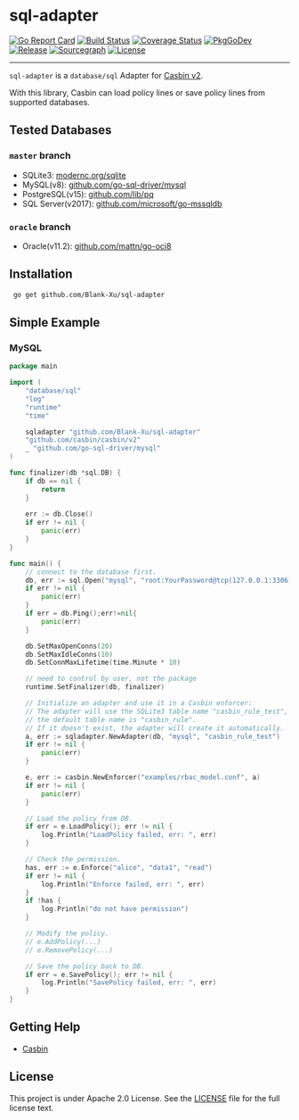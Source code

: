# sql-adapter

[![Go Report Card](https://goreportcard.com/badge/github.com/Blank-Xu/sql-adapter)](https://goreportcard.com/report/github.com/Blank-Xu/sql-adapter)
[![Build Status](https://github.com/Blank-Xu/sql-adapter/actions/workflows/default.yaml/badge.svg)](https://github.com/Blank-Xu/sql-adapter/actions)
[![Coverage Status](https://coveralls.io/repos/github/Blank-Xu/sql-adapter/badge.svg?branch=master)](https://coveralls.io/github/Blank-Xu/sql-adapter?branch=master)
[![PkgGoDev](https://pkg.go.dev/badge/github.com/Blank-Xu/sql-adapter)](https://pkg.go.dev/github.com/Blank-Xu/sql-adapter)
[![Release](https://img.shields.io/github/release/Blank-Xu/sql-adapter.svg)](https://github.com/Blank-Xu/sql-adapter/releases/latest)
[![Sourcegraph](https://sourcegraph.com/github.com/Blank-Xu/sql-adapter/-/badge.svg)](https://sourcegraph.com/github.com/Blank-Xu/sql-adapter?badge)
[![License](https://img.shields.io/badge/License-Apache%202.0-blue.svg)](LICENSE)

---

`sql-adapter` is a `database/sql` Adapter for [Casbin v2](https://github.com/casbin/casbin).

With this library, Casbin can load policy lines or save policy lines from supported databases.

## Tested Databases

### `master` branch

- SQLite3: [modernc.org/sqlite](https://modernc.org/sqlite)
- MySQL(v8): [github.com/go-sql-driver/mysql](https://github.com/go-sql-driver/mysql)
- PostgreSQL(v15): [github.com/lib/pq](https://github.com/lib/pq)
- SQL Server(v2017): [github.com/microsoft/go-mssqldb](https://github.com/microsoft/go-mssqldb)

### `oracle` branch

- Oracle(v11.2): [github.com/mattn/go-oci8](https://github.com/mattn/go-oci8)

## Installation

```sh
 go get github.com/Blank-Xu/sql-adapter
```

## Simple Example

### MySQL

```go
package main

import (
    "database/sql"
    "log"
    "runtime"
    "time"

    sqladapter "github.com/Blank-Xu/sql-adapter"
    "github.com/casbin/casbin/v2"
    _ "github.com/go-sql-driver/mysql"
)

func finalizer(db *sql.DB) {
    if db == nil {
        return
    }
    
    err := db.Close()
    if err != nil {
        panic(err)
    }
}

func main() {
    // connect to the database first.
    db, err := sql.Open("mysql", "root:YourPassword@tcp(127.0.0.1:3306)/YourDBName")
    if err != nil {
        panic(err)
    }
    if err = db.Ping();err!=nil{
        panic(err)
    }

    db.SetMaxOpenConns(20)
    db.SetMaxIdleConns(10)
    db.SetConnMaxLifetime(time.Minute * 10)

    // need to control by user, not the package
    runtime.SetFinalizer(db, finalizer)

    // Initialize an adapter and use it in a Casbin enforcer:
    // The adapter will use the SQLite3 table name "casbin_rule_test",
    // the default table name is "casbin_rule".
    // If it doesn't exist, the adapter will create it automatically.
    a, err := sqladapter.NewAdapter(db, "mysql", "casbin_rule_test")
    if err != nil {
        panic(err)
    }

    e, err := casbin.NewEnforcer("examples/rbac_model.conf", a)
    if err != nil {
        panic(err)
    }

    // Load the policy from DB.
    if err = e.LoadPolicy(); err != nil {
        log.Println("LoadPolicy failed, err: ", err)
    }

    // Check the permission.
    has, err := e.Enforce("alice", "data1", "read")
    if err != nil {
        log.Println("Enforce failed, err: ", err)
    }
    if !has {
        log.Println("do not have permission")
    }

    // Modify the policy.
    // e.AddPolicy(...)
    // e.RemovePolicy(...)

    // Save the policy back to DB.
    if err = e.SavePolicy(); err != nil {
        log.Println("SavePolicy failed, err: ", err)
    }
}
```

## Getting Help

- [Casbin](https://github.com/casbin/casbin)

## License

This project is under Apache 2.0 License. See the [LICENSE](LICENSE) file for the full license text.
